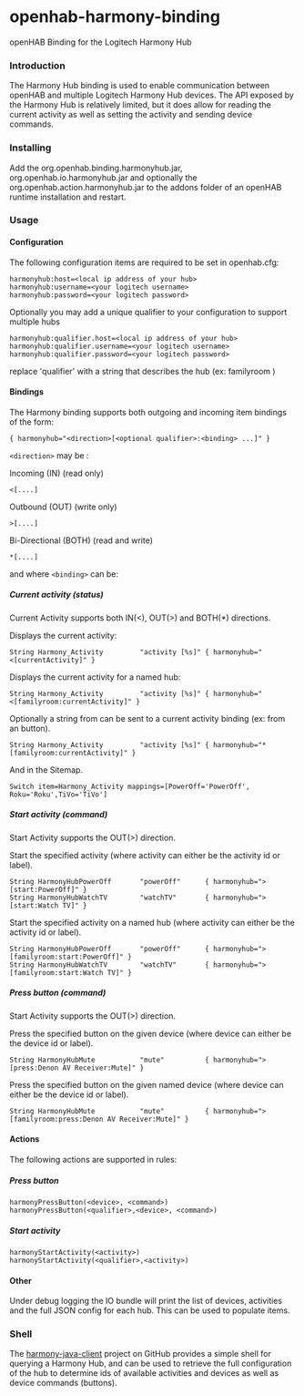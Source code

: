 openhab-harmony-binding
=======================

openHAB Binding for the Logitech Harmony Hub


### Introduction

The Harmony Hub binding is used to enable communication between openHAB and multiple Logitech Harmony Hub devices. The API exposed by the Harmony Hub is relatively limited, but it does allow for reading the current activity as well as setting the activity and sending device commands.

### Installing

Add the org.openhab.binding.harmonyhub<version>.jar, org.openhab.io.harmonyhub<version>.jar and optionally the org.openhab.action.harmonyhub<version>.jar to the addons folder of an openHAB runtime installation and restart.

### Usage

#### Configuration

The following configuration items are required to be set in openhab.cfg:

	harmonyhub:host=<local ip address of your hub>
	harmonyhub:username=<your logitech username>
	harmonyhub:password=<your logitech password>

Optionally you may add a unique qualifier to your configuration to support multiple hubs


	harmonyhub:qualifier.host=<local ip address of your hub>
	harmonyhub:qualifier.username=<your logitech username>
	harmonyhub:qualifier.password=<your logitech password>

replace 'qualifier' with a string that describes the hub (ex: familyroom )

#### Bindings

The Harmony binding supports both outgoing and incoming item bindings of the form:

    { harmonyhub="<direction>[<optional qualifier>:<binding> ...]" }

`<direction>` may be :

Incoming (IN) (read only)

	<[....]

Outbound (OUT) (write only)

	>[....]
Bi-Directional (BOTH) (read and write)

	*[....]

and where `<binding>` can be:

##### Current activity (status)
Current Activity supports both IN(<), OUT(>) and BOTH(*) directions.

Displays the current activity:

    String Harmony_Activity         "activity [%s]" { harmonyhub="<[currentActivity]" }

Displays the current activity for a named hub:

    String Harmony_Activity         "activity [%s]" { harmonyhub="<[familyroom:currentActivity]" }

Optionally a string from can be sent to a current activity binding (ex: from an button).

	String Harmony_Activity         "activity [%s]" { harmonyhub="*[familyroom:currentActivity]" }

And in the Sitemap.

	Switch item=Harmony_Activity mappings=[PowerOff='PowerOff', Roku='Roku',TiVo='TiVo']
    
##### Start activity (command)

Start Activity supports the OUT(>) direction.

Start the specified activity (where activity can either be the activity id or label).

	String HarmonyHubPowerOff       "powerOff"      { harmonyhub=">[start:PowerOff]" }
	String HarmonyHubWatchTV        "watchTV"       { harmonyhub=">[start:Watch TV]" }

Start the specified activity on a named hub (where activity can either be the activity id or label).

	String HarmonyHubPowerOff       "powerOff"      { harmonyhub=">[familyroom:start:PowerOff]" }
	String HarmonyHubWatchTV        "watchTV"       { harmonyhub=">[familyroom:start:Watch TV]" }

##### Press button (command)

Start Activity supports the OUT(>) direction.

Press the specified button on the given device (where device can either be the device id or label).

	String HarmonyHubMute           "mute"          { harmonyhub=">[press:Denon AV Receiver:Mute]" }

Press the specified button on the given named device (where device can either be the device id or label).

	String HarmonyHubMute           "mute"          { harmonyhub=">[familyroom:press:Denon AV Receiver:Mute]" }


#### Actions

The following actions are supported in rules:

##### Press button

	harmonyPressButton(<device>, <command>)
	harmonyPressButton(<qualifier>,<device>, <command>)

##### Start activity

	harmonyStartActivity(<activity>)
	harmonyStartActivity(<qualifier>,<activity>)

#### Other
 Under debug logging the IO bundle will print the list of devices, activities and the full JSON config for each hub.  This can be used to populate items.
 
### Shell

The [harmony-java-client](https://github.com/tuck182/harmony-java-client) project on GitHub provides a simple shell for querying a Harmony Hub, and can be used to retrieve the full configuration of the hub to determine ids of available activities and devices as well as device commands (buttons).

